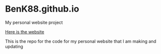 # BenK88.github.io
My personal website project

[Here is the website](https://BenK88.github.io)

This is the repo for the code for my personal website that I am making and updating
